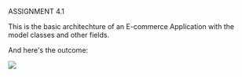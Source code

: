 ASSIGNMENT 4.1

This is the basic architechture of an E-commerce Application with the model classes and other fields.

 

And here's the outcome:

![](https://ibb.co/cJCJMJF)


